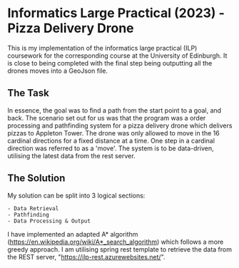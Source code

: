 # Informatics Large Practical (2023) - Pizza Delivery Drone

This is my implementation of the informatics large practical (ILP) coursework for the corresponding course at the University of Edinburgh.
It is close to being completed with the final step being outputting all the drones moves into a GeoJson file.

## The Task

In essence, the goal was to find a path from the start point to a goal, and back. The scenario set out for us was that the program was a order processing and pathfinding system for a pizza delivery drone which delivers pizzas to Appleton Tower. The drone was only allowed to move in the 16 cardinal directions for a fixed distance at a time.
One step in a cardinal direction was referred to as a 'move'. The system is to be data-driven, utilising the latest data from the rest server.

## The Solution

My solution can be split into 3 logical sections:

    - Data Retrieval
    - Pathfinding
    - Data Processing & Output

I have implemented an adapted A* algorithm (https://en.wikipedia.org/wiki/A*_search_algorithm) which follows a more greedy approach. I am utilising spring rest template to retrieve the data from the REST server, "https://ilp-rest.azurewebsites.net/".




